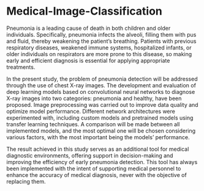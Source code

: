 # Medical-Image-Classification


Pneumonia is a leading cause of death in both children and older individuals. Specifically, pneumonia infects the alveoli, filling them with pus and fluid, thereby weakening the patient’s breathing. Patients with previous respiratory diseases, weakened immune systems, hospitalized infants, or older individuals on respirators are more prone to this disease, so making early and efficient diagnosis is essential for applying appropriate treatments.


In the present study, the problem of pneumonia detection will be addressed through the use of chest X-ray images. The development and evaluation of deep learning models based on convolutional neural networks to diagnose X-ray images into two categories: pneumonia and healthy, have been proposed. Image preprocessing was carried out to improve data quality and optimize model performance. Different network architectures were experimented with, including custom models and pretrained models using transfer learning techniques. A comparison will be made between all implemented models, and the most optimal one will be chosen considering various factors, with the most important being the models’ performance.


The result achieved in this study serves as an additional tool for medical diagnostic environments, offering support in decision-making and improving the efficiency of early pneumonia detection. This tool has always been implemented with the intent of supporting medical personnel to enhance the accuracy of medical diagnosis, never with the objective of replacing them.
